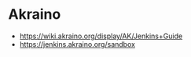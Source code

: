 # Akraino

- https://wiki.akraino.org/display/AK/Jenkins+Guide
- https://jenkins.akraino.org/sandbox
